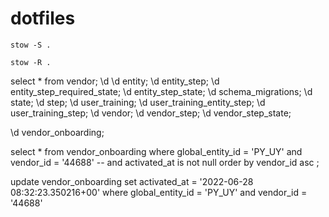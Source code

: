 # dotfiles

```
stow -S .
```

```
stow -R .
```

select * from vendor;
\d
\d entity;
\d entity_step;
\d entity_step_required_state;
\d entity_step_state;
\d schema_migrations;
\d state;
\d step;
\d user_training;
\d user_training_entity_step;
\d user_training_step;
\d vendor;
\d vendor_step;
\d vendor_step_state;


\d vendor_onboarding;

select
  *
from
  vendor_onboarding
where
  global_entity_id = 'PY_UY'
  and vendor_id = '44688'
  -- and activated_at is not null
order by
  vendor_id asc
;


update
  vendor_onboarding
set
  activated_at = '2022-06-28 08:32:23.350216+00'
where
  global_entity_id = 'PY_UY'
  and vendor_id = '44688'

